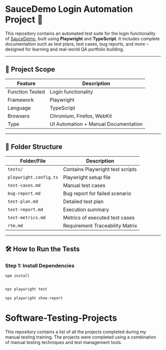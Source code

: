 # SauceDemo Login Automation Project 🚀

This repository contains an automated test suite for the login functionality of [SauceDemo](https://www.saucedemo.com), built using **Playwright** and **TypeScript**. It includes complete documentation such as test plans, test cases, bug reports, and more – designed for learning and real-world QA portfolio building.

---

## 🧪 Project Scope

| Feature          | Description                             |
|------------------|-----------------------------------------|
| Function Tested  | Login functionality                     |
| Framework        | Playwright                              |
| Language         | TypeScript                              |
| Browsers         | Chromium, Firefox, WebKit               |
| Type             | UI Automation + Manual Documentation    |

---

## 📁 Folder Structure

| Folder/File           | Description                              |
|------------------------|------------------------------------------|
| `tests/`               | Contains Playwright test scripts         |
| `playwright.config.ts` | Playwright setup file                    |
| `test-cases.md`        | Manual test cases                        |
| `bug-report.md`        | Bug report for failed scenario           |
| `test-plan.md`         | Detailed test plan                       |
| `test-report.md`       | Execution summary                        |
| `test-metrics.md`      | Metrics of executed test cases           |
| `rtm.md`               | Requirement Traceability Matrix          |

---

## 🛠 How to Run the Tests

### Step 1: Install Dependencies
```bash
npm install


npx playwright test

npx playwright show-report


```
 
# Software-Testing-Projects
This repository contains a list of all the projects completed during my manual testing training. The projects were completed using a combination of manual testing techniques and test management tools.
 
